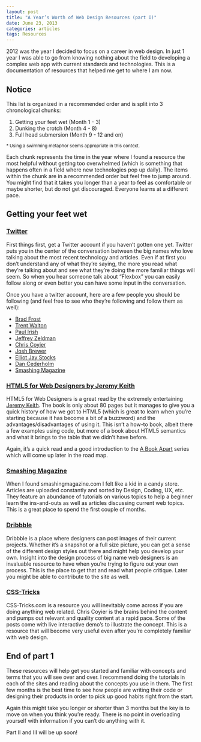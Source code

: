 ```yaml
---
layout: post
title: "A Year’s Worth of Web Design Resources (part I)"
date: June 23, 2013
categories: articles
tags: Resources
---
```


2012 was the year I decided to focus on a career in web design. In just 1 year I was able to go from knowing nothing about the field to developing a complex web app with current standards and technologies. This is a documentation of resources that helped me get to where I am now. 

## Notice

This list is organized in a recommended order and is split into 3 chronological chunks:

1.	Getting your feet wet (Month 1 - 3)
2.	Dunking the crotch (Month 4 - 8)
3.	Full head submersion (Month 9 - 12 and on)

<small>* Using a swimming metaphor seems appropriate in this context.</small>

Each chunk represents the time in the year where I found a resource the most helpful without getting too overwhelmed (which is something that happens often in a field where new technologies pop up daily). The items within the chunk are in a recommended order but feel free to jump around. You might find that it takes you longer than a year to feel as comfortable or maybe shorter, but do not get discouraged. Everyone learns at a different pace. 

## Getting your feet wet

### [Twitter](https://twitter.com/)
First things first, get a Twitter account if you haven’t gotten one yet. Twitter puts you in the center of the conversation between the big names who love talking about the most recent technology and articles. Even if at first you don’t understand any of what they’re saying, the more you read what they’re talking about and see what they’re doing the more familiar things will seem. So when you hear someone talk about “Flexbox” you can easily follow along or even better you can have some input in the conversation. 

Once you have a twitter account, here are a few people you should be following (and feel free to see who they’re following and follow them as well):
	
+ [Brad Frost](https://twitter.com/brad_frost)
+ [Trent Walton](https://twitter.com/TrentWalton)
+ [Paul Irish](https://twitter.com/paul_irish)
+ [Jeffrey Zeldman](https://twitter.com/zeldman)
+ [Chris Coyier](https://twitter.com/chriscoyier)
+ [Josh Brewer](https://twitter.com/jbrewer)
+ [Elliot Jay Stocks](https://twitter.com/elliotjaystocks)
+ [Dan Cederholm](https://twitter.com/simplebits)
+ [Smashing Magazine](https://twitter.com/smashingmag)

### [HTML5 for Web Designers by Jeremy Keith](http://www.abookapart.com/products/html5-for-web-designers)
HTML5 for Web Designers is a great read by the extremely entertaining [Jeremy Keith](http://adactio.com/). The book is only about 80 pages but it manages to give you a quick history of how we got to HTML5 (which is great to learn when you’re starting because it has become a bit of a buzzword) and the advantages/disadvantages of using it. This isn’t a how-to book, albeit there a few examples using code, but more of a book about HTML5 semantics and what it brings to the table that we didn’t have before.

Again, it’s a quick read and a good introduction to the [A Book Apart](http://www.abookapart.com/) series which will come up later in the road map.  

### [Smashing Magazine](http://www.smashingmagazine.com/)
When I found smashingmagazine.com I felt like a kid in a candy store. Articles are uploaded constantly and sorted by Design, Coding, UX, etc. They feature an abundance of tutorials on various topics to help a beginner learn the ins-and-outs as well as articles discussing current web topics. This is a great place to spend the first couple of months.  

### [Dribbble](http://dribbble.com/)
Dribbble is a place where designers can post images of their current projects. Whether it’s a snapshot or a full size picture, you can get a sense of the different design styles out there and might help you develop your own. Insight into the design process of big name web designers is an invaluable resource to have when you’re trying to figure out your own process. This is the place to get that and read what people critique. Later you might be able to contribute to the site as well.  

### [CSS-Tricks](http://css-tricks.com/)
CSS-Tricks.com is a resource you will inevitably come across if you are doing anything web related. Chris Coyier is the brains behind the content and pumps out relevant and quality content at a rapid pace. Some of the posts come with live interactive demo’s to illustrate the concept. This is a resource that will become very useful even after you’re completely familiar with web design.

## End of part 1
These resources will help get you started and familiar with concepts and terms that you will see over and over. I recommend doing the tutorials in each of the sites and reading about the concepts you use in them. The first few months is the best time to see how people are writing their code or designing their products in order to pick up good habits right from the start. 

Again this might take you longer or shorter than 3 months but the key is to move on when you think you’re ready. There is no point in overloading yourself with information if you can’t do anything with it. 

Part II and III will be up soon!
